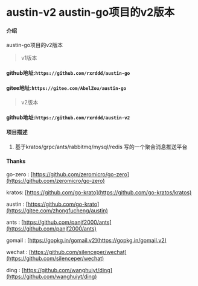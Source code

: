 # austin-v2 austin-go项目的v2版本

#### 介绍
austin-go项目的v2版本

> v1版本
#### github地址:`https://github.com/rxrddd/austin-go`
#### gitee地址:`https://gitee.com/AbelZou/austin-go`

> v2版本
#### github地址:`https://github.com/rxrddd/austin-v2`

#### 项目描述

1. 基于kratos/grpc/ants/rabbitmq/mysql/redis 写的一个聚合消息推送平台
  


#### Thanks

go-zero : [https://github.com/zeromicro/go-zero](https://github.com/zeromicro/go-zero)

kratos: [https://github.com/go-krato](https://github.com/go-kratos/kratos)

austin : [https://github.com/go-krato](https://gitee.com/zhongfucheng/austin)

ants : [https://github.com/panjf2000/ants](https://github.com/panjf2000/ants)

gomail : [https://gopkg.in/gomail.v2](https://gopkg.in/gomail.v2)

wechat : [https://github.com/silenceper/wechat](https://github.com/silenceper/wechat)

ding : [https://github.com/wanghuiyt/ding](https://github.com/wanghuiyt/ding)
